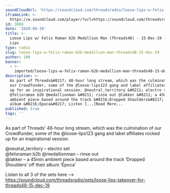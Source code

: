 ```yaml
---
soundCloudUrl: 'https://soundcloud.com/threadsradio/loose-lips-w-felix-raman-b2b'
iframeLink: >-
  https://w.soundcloud.com/player/?url=https://soundcloud.com/threadsradio/loose-lips-w-felix-raman-b2b&color=00aabb&auto_play=false&hide_related=false&show_comments=true&show_user=true&show_reposts=false
id: 3868
date: '2020-09-19'
title: >-
  Loose Lips w/ Felix Raman b2b Medallion Man (Threads48) - 15-Dec-19 - Loose
  Lips
type: radio
slug: loose-lips-w-felix-raman-b2b-medallion-man-threads48-15-dec-19
author: 100
banner:
  - >-
    imported/loose-lips-w-felix-raman-b2b-medallion-man-threads48-15-dec-19/image3868.jpeg
description: >-
  As part of Threads&#8217; 48-hour long stream, which was the culmination of
  our Crowdfunder, some of the @loose-lips123 gang and label affiliates rocked
  up for an inspirational session. @neutral_territory &#8211; electro set
  @felixraman b2b @medallionman &#8211; rinse out @lakker &#8211; a 45min
  ambient piece based around the track &#8216;Dropped Shoulders&#8217; off their
  album &#8216;Época&#8217; Listen [...]Read More...
published: true
tags: ''
---
```

As part of Threads’ 48-hour long stream, which was the culmination of our Crowdfunder, some of the @loose-lips123 gang and label affiliates rocked up for an inspirational session.

@neutral\_territory – electro set  
@felixraman b2b @medallionman – rinse out  
@lakker – a 45min ambient piece based around the track ‘Dropped Shoulders’ off their album ‘Época’

Listen to all 3 of the sets here –> https://soundcloud.com/threadsradio/sets/loose-lips-takeover-for-threads48-15-dec-19